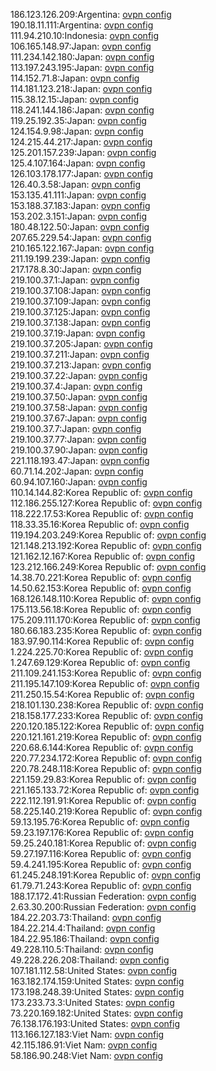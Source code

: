 186.123.126.209:Argentina: [ovpn config](vpn/186_123_126_209.ovpn)  
190.18.11.111:Argentina: [ovpn config](vpn/190_18_11_111.ovpn)  
111.94.210.10:Indonesia: [ovpn config](vpn/111_94_210_10.ovpn)  
106.165.148.97:Japan: [ovpn config](vpn/106_165_148_97.ovpn)  
111.234.142.180:Japan: [ovpn config](vpn/111_234_142_180.ovpn)  
113.197.243.195:Japan: [ovpn config](vpn/113_197_243_195.ovpn)  
114.152.71.8:Japan: [ovpn config](vpn/114_152_71_8.ovpn)  
114.181.123.218:Japan: [ovpn config](vpn/114_181_123_218.ovpn)  
115.38.12.15:Japan: [ovpn config](vpn/115_38_12_15.ovpn)  
118.241.144.186:Japan: [ovpn config](vpn/118_241_144_186.ovpn)  
119.25.192.35:Japan: [ovpn config](vpn/119_25_192_35.ovpn)  
124.154.9.98:Japan: [ovpn config](vpn/124_154_9_98.ovpn)  
124.215.44.217:Japan: [ovpn config](vpn/124_215_44_217.ovpn)  
125.201.157.239:Japan: [ovpn config](vpn/125_201_157_239.ovpn)  
125.4.107.164:Japan: [ovpn config](vpn/125_4_107_164.ovpn)  
126.103.178.177:Japan: [ovpn config](vpn/126_103_178_177.ovpn)  
126.40.3.58:Japan: [ovpn config](vpn/126_40_3_58.ovpn)  
153.135.41.111:Japan: [ovpn config](vpn/153_135_41_111.ovpn)  
153.188.37.183:Japan: [ovpn config](vpn/153_188_37_183.ovpn)  
153.202.3.151:Japan: [ovpn config](vpn/153_202_3_151.ovpn)  
180.48.122.50:Japan: [ovpn config](vpn/180_48_122_50.ovpn)  
207.65.229.54:Japan: [ovpn config](vpn/207_65_229_54.ovpn)  
210.165.122.167:Japan: [ovpn config](vpn/210_165_122_167.ovpn)  
211.19.199.239:Japan: [ovpn config](vpn/211_19_199_239.ovpn)  
217.178.8.30:Japan: [ovpn config](vpn/217_178_8_30.ovpn)  
219.100.37.1:Japan: [ovpn config](vpn/219_100_37_1.ovpn)  
219.100.37.108:Japan: [ovpn config](vpn/219_100_37_108.ovpn)  
219.100.37.109:Japan: [ovpn config](vpn/219_100_37_109.ovpn)  
219.100.37.125:Japan: [ovpn config](vpn/219_100_37_125.ovpn)  
219.100.37.138:Japan: [ovpn config](vpn/219_100_37_138.ovpn)  
219.100.37.19:Japan: [ovpn config](vpn/219_100_37_19.ovpn)  
219.100.37.205:Japan: [ovpn config](vpn/219_100_37_205.ovpn)  
219.100.37.211:Japan: [ovpn config](vpn/219_100_37_211.ovpn)  
219.100.37.213:Japan: [ovpn config](vpn/219_100_37_213.ovpn)  
219.100.37.22:Japan: [ovpn config](vpn/219_100_37_22.ovpn)  
219.100.37.4:Japan: [ovpn config](vpn/219_100_37_4.ovpn)  
219.100.37.50:Japan: [ovpn config](vpn/219_100_37_50.ovpn)  
219.100.37.58:Japan: [ovpn config](vpn/219_100_37_58.ovpn)  
219.100.37.67:Japan: [ovpn config](vpn/219_100_37_67.ovpn)  
219.100.37.7:Japan: [ovpn config](vpn/219_100_37_7.ovpn)  
219.100.37.77:Japan: [ovpn config](vpn/219_100_37_77.ovpn)  
219.100.37.90:Japan: [ovpn config](vpn/219_100_37_90.ovpn)  
221.118.193.47:Japan: [ovpn config](vpn/221_118_193_47.ovpn)  
60.71.14.202:Japan: [ovpn config](vpn/60_71_14_202.ovpn)  
60.94.107.160:Japan: [ovpn config](vpn/60_94_107_160.ovpn)  
110.14.144.82:Korea Republic of: [ovpn config](vpn/110_14_144_82.ovpn)  
112.186.255.127:Korea Republic of: [ovpn config](vpn/112_186_255_127.ovpn)  
118.222.17.53:Korea Republic of: [ovpn config](vpn/118_222_17_53.ovpn)  
118.33.35.16:Korea Republic of: [ovpn config](vpn/118_33_35_16.ovpn)  
119.194.203.249:Korea Republic of: [ovpn config](vpn/119_194_203_249.ovpn)  
121.148.213.192:Korea Republic of: [ovpn config](vpn/121_148_213_192.ovpn)  
121.162.12.167:Korea Republic of: [ovpn config](vpn/121_162_12_167.ovpn)  
123.212.166.249:Korea Republic of: [ovpn config](vpn/123_212_166_249.ovpn)  
14.38.70.221:Korea Republic of: [ovpn config](vpn/14_38_70_221.ovpn)  
14.50.62.153:Korea Republic of: [ovpn config](vpn/14_50_62_153.ovpn)  
168.126.148.110:Korea Republic of: [ovpn config](vpn/168_126_148_110.ovpn)  
175.113.56.18:Korea Republic of: [ovpn config](vpn/175_113_56_18.ovpn)  
175.209.111.170:Korea Republic of: [ovpn config](vpn/175_209_111_170.ovpn)  
180.66.183.235:Korea Republic of: [ovpn config](vpn/180_66_183_235.ovpn)  
183.97.90.114:Korea Republic of: [ovpn config](vpn/183_97_90_114.ovpn)  
1.224.225.70:Korea Republic of: [ovpn config](vpn/1_224_225_70.ovpn)  
1.247.69.129:Korea Republic of: [ovpn config](vpn/1_247_69_129.ovpn)  
211.109.241.153:Korea Republic of: [ovpn config](vpn/211_109_241_153.ovpn)  
211.195.147.109:Korea Republic of: [ovpn config](vpn/211_195_147_109.ovpn)  
211.250.15.54:Korea Republic of: [ovpn config](vpn/211_250_15_54.ovpn)  
218.101.130.238:Korea Republic of: [ovpn config](vpn/218_101_130_238.ovpn)  
218.158.177.233:Korea Republic of: [ovpn config](vpn/218_158_177_233.ovpn)  
220.120.185.122:Korea Republic of: [ovpn config](vpn/220_120_185_122.ovpn)  
220.121.161.219:Korea Republic of: [ovpn config](vpn/220_121_161_219.ovpn)  
220.68.6.144:Korea Republic of: [ovpn config](vpn/220_68_6_144.ovpn)  
220.77.234.172:Korea Republic of: [ovpn config](vpn/220_77_234_172.ovpn)  
220.78.248.118:Korea Republic of: [ovpn config](vpn/220_78_248_118.ovpn)  
221.159.29.83:Korea Republic of: [ovpn config](vpn/221_159_29_83.ovpn)  
221.165.133.72:Korea Republic of: [ovpn config](vpn/221_165_133_72.ovpn)  
222.112.191.91:Korea Republic of: [ovpn config](vpn/222_112_191_91.ovpn)  
58.225.140.219:Korea Republic of: [ovpn config](vpn/58_225_140_219.ovpn)  
59.13.195.76:Korea Republic of: [ovpn config](vpn/59_13_195_76.ovpn)  
59.23.197.176:Korea Republic of: [ovpn config](vpn/59_23_197_176.ovpn)  
59.25.240.181:Korea Republic of: [ovpn config](vpn/59_25_240_181.ovpn)  
59.27.197.116:Korea Republic of: [ovpn config](vpn/59_27_197_116.ovpn)  
59.4.241.195:Korea Republic of: [ovpn config](vpn/59_4_241_195.ovpn)  
61.245.248.191:Korea Republic of: [ovpn config](vpn/61_245_248_191.ovpn)  
61.79.71.243:Korea Republic of: [ovpn config](vpn/61_79_71_243.ovpn)  
188.17.172.41:Russian Federation: [ovpn config](vpn/188_17_172_41.ovpn)  
2.63.30.200:Russian Federation: [ovpn config](vpn/2_63_30_200.ovpn)  
184.22.203.73:Thailand: [ovpn config](vpn/184_22_203_73.ovpn)  
184.22.214.4:Thailand: [ovpn config](vpn/184_22_214_4.ovpn)  
184.22.95.186:Thailand: [ovpn config](vpn/184_22_95_186.ovpn)  
49.228.110.5:Thailand: [ovpn config](vpn/49_228_110_5.ovpn)  
49.228.226.208:Thailand: [ovpn config](vpn/49_228_226_208.ovpn)  
107.181.112.58:United States: [ovpn config](vpn/107_181_112_58.ovpn)  
163.182.174.159:United States: [ovpn config](vpn/163_182_174_159.ovpn)  
173.198.248.39:United States: [ovpn config](vpn/173_198_248_39.ovpn)  
173.233.73.3:United States: [ovpn config](vpn/173_233_73_3.ovpn)  
73.220.169.182:United States: [ovpn config](vpn/73_220_169_182.ovpn)  
76.138.176.193:United States: [ovpn config](vpn/76_138_176_193.ovpn)  
113.166.127.183:Viet Nam: [ovpn config](vpn/113_166_127_183.ovpn)  
42.115.186.91:Viet Nam: [ovpn config](vpn/42_115_186_91.ovpn)  
58.186.90.248:Viet Nam: [ovpn config](vpn/58_186_90_248.ovpn)  
